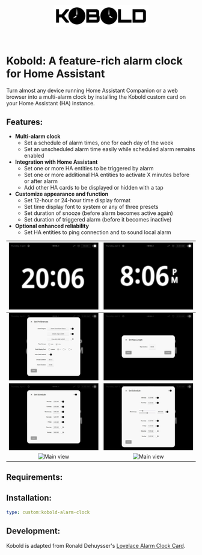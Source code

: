 <br><br>
<div align="center">
    <img src="./assets/kobold-logo.svg" alt="Kobolt Logo" width="50%" align="center" />
</div>
<br><br>

# Kobold: A feature-rich alarm clock for Home Assistant

Turn almost any device running Home Assistant Companion or a web browser into a multi-alarm clock by installing the Kobold custom card on your Home Assistant (HA) instance.

## Features:

- **Multi-alarm clock**
    - Set a schedule of alarm times, one for each day of the week
    - Set an unscheduled alarm time easily while scheduled alarm remains enabled
- **Integration with Home Assistant**   
    - Set one or more HA entities to be triggered by alarm
    - Set one or more additional HA entities to activate X minutes before or after alarm
    - Add other HA cards to be displayed or hidden with a tap
- **Customize appearance and function**
    - Set 12-hour or 24-hour time display format
    - Set time display font to system or any of three presets
    - Set duration of snooze (before alarm becomes active again)
    - Set duration of triggered alarm (before it becomes inactive)
- **Optional enhanced reliability**
    - Set HA entities to ping connection and to sound local alarm

| <img src="./assets/01-24-hour.jpg" alt="Main view" width="100%" align="" /> | <img src="./assets/02-main-view.jpg" alt="Main view" width="100%" align="" /> |
| :---: | :---: |
| <img src="./assets/03-settings.jpg" alt="Main view" width="100%" align="" /> | <img src="./assets/04-nap.jpg" alt="Main view" width="100%" align="" /> |
| <img src="./assets/05-schedule.jpg" alt="Main view" width="100%" align="" /> | <img src="./assets/06-schedule-edit.jpg" alt="Main view" width="100%" align="" /> |
| <img src="./assets/06-show-cards.jpg" alt="Main view" width="100%" align="" /> | <img src="./assets/07-alt-font.jpg" alt="Main view" width="100%" align="" /> |

## Requirements:

## Installation:

```yaml
type: custom:kobold-alarm-clock
```
## Development:

Kobold is adapted from Ronald Dehuysser's [Lovelace Alarm Clock Card](https://github.com/rdehuyss/homeassistant-lovelace-alarm-clock-card).